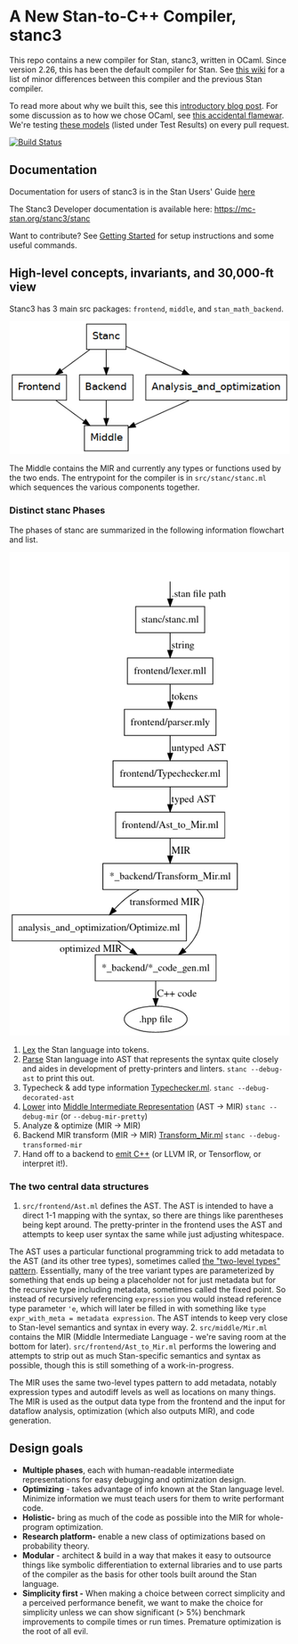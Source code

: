 # A New Stan-to-C++ Compiler, stanc3
This repo contains a new compiler for Stan, stanc3, written in OCaml.
Since version 2.26, this has been the default compiler for Stan. See [this wiki](https://github.com/stan-dev/stanc3/wiki/changes-from-stanc2) for a list of minor differences between this compiler and the previous Stan compiler.

To read more about why we built this, see this [introductory blog post](https://statmodeling.stat.columbia.edu/2019/03/13/stanc3-rewriting-the-stan-compiler/). For some discussion as to how we chose OCaml, see [this accidental flamewar](https://discourse.mc-stan.org/t/choosing-the-new-stan-compilers-implementation-language/6203).
We're testing [these models](https://jenkins.flatironinstitute.org/job/stanc3/job/master/) (listed under Test Results) on every pull request.

[![Build Status](https://jenkins.flatironinstitute.org/buildStatus/icon?job=stanc3%2Fmaster&style=flat-square)](https://jenkins.flatironinstitute.org/job/stanc3/job/master/)


## Documentation

Documentation for users of stanc3 is in the Stan Users' Guide [here](https://mc-stan.org/docs/stan-users-guide/using-the-stan-compiler.html)

The Stanc3 Developer documentation is available here: https://mc-stan.org/stanc3/stanc

Want to contribute? See [Getting Started](https://mc-stan.org/stanc3/stanc/getting_started.html)
for setup instructions and some useful commands.

## High-level concepts, invariants, and 30,000-ft view
Stanc3 has 3 main src packages: `frontend`, `middle`, and `stan_math_backend`.

![top-level stanc3 architecture](docs/img/architecture.png)

The Middle contains the MIR and currently any types or functions used by the two ends.
The entrypoint for the compiler is in `src/stanc/stanc.ml` which sequences the various components together.

### Distinct stanc Phases

The phases of stanc are summarized in the following information flowchart and list.
<!---
digraph G {
    rankdir=TB;
    ranksep=.25;
    bgcolor=white;
    size=5;
    node [shape="box"];

    origin[style=invis];
    stanc[label="stanc/stanc.ml"];
    lexer[label="frontend/lexer.mll"];
    parser[label="frontend/parser.mly"];
    type[label="frontend/Typechecker.ml"];
    lower[label="frontend/Ast_to_Mir.ml"];
    transform[label="*_backend/Transform_Mir.ml"];
    optimize[label="analysis_and_optimization/Optimize.ml"];
    codegen[label="*_backend/*_code_gen.ml"];
    output[shape="oval" label=".hpp file"]


    origin -> stanc[label=" .stan file path"];
    stanc -> lexer[label=" string"];
    lexer -> parser[label=" tokens"];
    parser -> type[label=" untyped AST"];
    type -> lower[label=" typed AST"];
    lower -> transform[label=" MIR"];
    transform -> optimize[label=" transformed MIR"];
    transform -> codegen[label="                                  "];
    optimize -> codegen[headlabel="optimized MIR      "];
    codegen -> output[label=" C++ code"];

}
--->
![stanc3 information flow](docs/img/information-flow.png)

1. [Lex](src/frontend/lexer.mll) the Stan language into tokens.
1. [Parse](src/frontend/parser.mly) Stan language into AST that represents the syntax quite closely and aides in development of pretty-printers and linters. `stanc --debug-ast` to print this out.
1. Typecheck & add type information [Typechecker.ml](src/frontend/Typechecker.ml).  `stanc --debug-decorated-ast`
1. [Lower](src/frontend/Ast_to_Mir.ml) into [Middle Intermediate Representation](src/middle/Mir.ml) (AST -> MIR) `stanc --debug-mir` (or `--debug-mir-pretty`)
1. Analyze & optimize (MIR -> MIR)
1. Backend MIR transform (MIR -> MIR) [Transform_Mir.ml](src/stan_math_backend/Transform_Mir.ml)  `stanc --debug-transformed-mir`
1. Hand off to a backend to [emit C++](src/stan_math_backend/Stan_math_code_gen.ml) (or LLVM IR, or Tensorflow, or interpret it!).

### The two central data structures

1. `src/frontend/Ast.ml` defines the AST. The AST is intended to have a direct 1-1 mapping with the syntax, so there are things like parentheses being kept around.
The pretty-printer in the frontend uses the AST and attempts to keep user syntax the same while just adjusting whitespace.

  The AST uses a particular functional programming trick to add metadata to the AST (and its other tree types), sometimes called [the "two-level types" pattern](http://lambda-the-ultimate.org/node/4170#comment-63836). Essentially, many of the tree variant types are parameterized by something that ends up being a placeholder not for just metadata but for the recursive type including metadata, sometimes called the fixed point. So instead of recursively referencing `expression` you would instead reference type parameter `'e`, which will later be filled in with something like `type expr_with_meta = metadata expression`.
The AST intends to keep very close to Stan-level semantics and syntax in every way.
2. `src/middle/Mir.ml` contains the MIR (Middle Intermediate Language - we're saving room at the bottom for later). `src/frontend/Ast_to_Mir.ml` performs the lowering and attempts to strip out as much Stan-specific semantics and syntax as possible, though this is still something of a work-in-progress.

  The MIR uses the same two-level types pattern to add metadata, notably expression types and autodiff levels as well as locations on many things. The MIR is used as the output data type from the frontend and the input for dataflow analysis, optimization (which also outputs MIR), and code generation.

## Design goals
* **Multiple phases**, each with human-readable intermediate representations for easy debugging and optimization design.
* **Optimizing** - takes advantage of info known at the Stan language level. Minimize information we must teach users for them to write performant code.
* **Holistic-** bring as much of the code as possible into the MIR for whole-program optimization.
* **Research platform-** enable a new class of optimizations based on probability theory.
* **Modular** - architect & build in a way that makes it easy to outsource things like symbolic differentiation to external libraries and to use parts of the compiler as the basis for other tools built around the Stan language.
* **Simplicity first -** When making a choice between correct simplicity and a perceived performance benefit, we want to make the choice for simplicity unless we can show significant (> 5%) benchmark improvements to compile times or run times. Premature optimization is the root of all evil.
